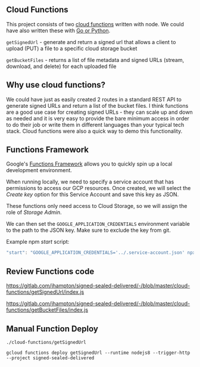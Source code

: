 ## Cloud Functions

This project consists of two [cloud functions](https://cloud.google.com/functions/docs/first-nodejs#creating_a_function) written with node. We could have also written these with [Go or Python](https://cloud.google.com/functions/docs/concepts/exec).

`getSignedUrl` - generate and return a signed url that allows a client to upload (PUT) a file to a specific cloud storage bucket

`getBucketFiles` - returns a list of file metadata and signed URLs (stream, download, and delete) for each uploaded file

## Why use cloud functions?

We could have just as easily created 2 routes in a standard REST API to generate signed URLs and return a list of the bucket files. I think functions are a good use case for creating signed URLs - they can scale up and down as needed and it is very easy to provide the bare minimum access in order to do their job or write them in different languages than your typical tech stack. Cloud functions were also a quick way to demo this functionality.

## Functions Framework

Google's [Functions Framework](https://cloud.google.com/functions/docs/functions-framework) allows you to quickly spin up a local development environment.

When running locally, we need to specify a service account that has permissions to access our GCP resources. Once created, we will select the _Create key_ option for this Service Account and save this key as JSON.

These functions only need access to Cloud Storage, so we will assign the role of _Storage Admin_.

We can then set the `GOOGLE_APPLICATION_CREDENTIALS` environment variable to the path to the JSON key. Make sure to exclude the key from git.

Example npm _start_ script:

```javascript
"start": "GOOGLE_APPLICATION_CREDENTIALS='../.service-account.json' npx functions-framework --port=5864 --target=getSignedUrl --signature-type=http"
```

## Review Functions code

https://gitlab.com/jhampton/signed-sealed-delivered/-/blob/master/cloud-functions/getSignedUrl/index.js

https://gitlab.com/jhampton/signed-sealed-delivered/-/blob/master/cloud-functions/getBucketFiles/index.js

## Manual Function Deploy

```
./cloud-functions/getSignedUrl

gcloud functions deploy getSignedUrl --runtime nodejs8 --trigger-http --project signed-sealed-delivered
```
